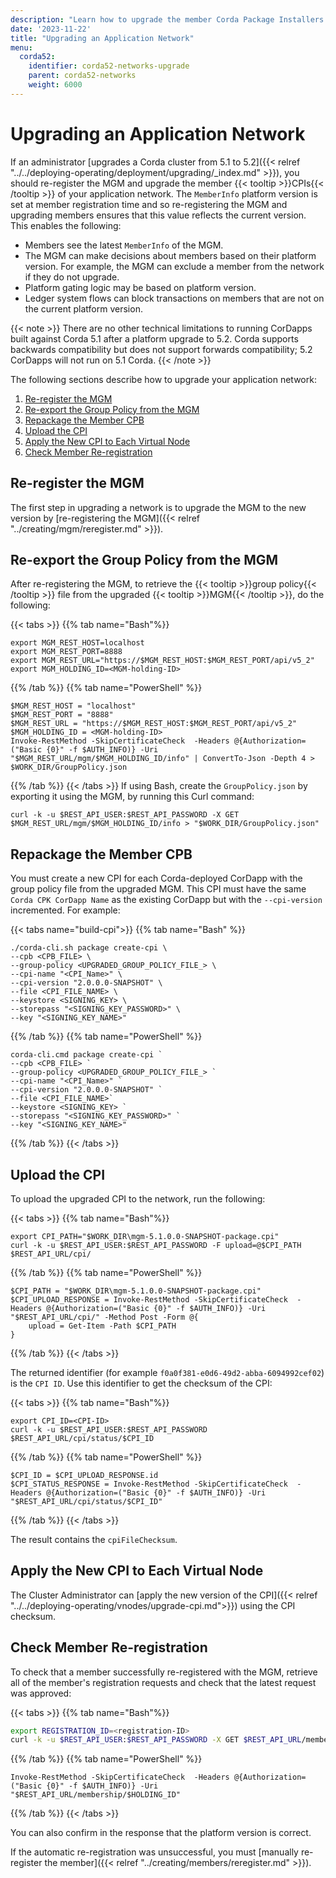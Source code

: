 ```yaml
---
description: "Learn how to upgrade the member Corda Package Installers (CPIs) of your application network if an administrator upgrades the Corda cluster from 5.1 to 5.2."
date: '2023-11-22'
title: "Upgrading an Application Network"
menu:
  corda52:
    identifier: corda52-networks-upgrade
    parent: corda52-networks
    weight: 6000
---
```


# Upgrading an Application Network

If an administrator [upgrades a Corda cluster from 5.1 to 5.2]({{< relref "../../deploying-operating/deployment/upgrading/_index.md" >}}), you should re-register the MGM and upgrade the member {{< tooltip >}}CPIs{{< /tooltip >}} of your application network. The `MemberInfo` platform version is set at member registration time and so re-registering the MGM and upgrading members ensures that this value reflects the current version. This enables the following:

* Members see the latest `MemberInfo` of the MGM.
* The MGM can make decisions about members based on their platform version. For example, the MGM can exclude a member from the network if they do not upgrade.
* Platform gating logic may be based on platform version.
* Ledger system flows can block transactions on members that are not on the current platform version.

{{< note >}}
There are no other technical limitations to running CorDapps built against Corda 5.1 after a platform upgrade to 5.2. Corda supports backwards compatibility but does not support forwards compatibility; 5.2 CorDapps will not run on 5.1 Corda.
{{< /note >}}

The following sections describe how to upgrade your application network:

1. [Re-register the MGM](#re-register-the-mgm)
1. [Re-export the Group Policy from the MGM](#re-export-the-group-policy-from-the-mgm)
1. [Repackage the Member CPB](#repackage-the-member-cpb)
1. [Upload the CPI](#upload-the-cpi)
1. [Apply the New CPI to Each Virtual Node](#apply-the-new-cpi-to-each-virtual-node)
1. [Check Member Re-registration](#check-member-re-registration)

## Re-register the MGM

The first step in upgrading a network is to upgrade the MGM to the new version by [re-registering the MGM]({{< relref "../creating/mgm/reregister.md" >}}).

## Re-export the Group Policy from the MGM

After re-registering the MGM, to retrieve the {{< tooltip >}}group policy{{< /tooltip >}} file from the upgraded {{< tooltip >}}MGM{{< /tooltip >}}, do the following:

   {{< tabs >}}
   {{% tab name="Bash"%}}
   ```shell
   export MGM_REST_HOST=localhost
   export MGM_REST_PORT=8888
   export MGM_REST_URL="https://$MGM_REST_HOST:$MGM_REST_PORT/api/v5_2"
   export MGM_HOLDING_ID=<MGM-holding-ID>
   ```
   {{% /tab %}}
   {{% tab name="PowerShell" %}}
   ```shell
   $MGM_REST_HOST = "localhost"
   $MGM_REST_PORT = "8888"
   $MGM_REST_URL = "https://$MGM_REST_HOST:$MGM_REST_PORT/api/v5_2"
   $MGM_HOLDING_ID = <MGM-holding-ID>
   Invoke-RestMethod -SkipCertificateCheck  -Headers @{Authorization=("Basic {0}" -f $AUTH_INFO)} -Uri "$MGM_REST_URL/mgm/$MGM_HOLDING_ID/info" | ConvertTo-Json -Depth 4 > $WORK_DIR/GroupPolicy.json
   ```
   {{% /tab %}}
   {{< /tabs >}}
   If using Bash, create the `GroupPolicy.json` by exporting it using the MGM, by running this Curl command:
   ```shell
   curl -k -u $REST_API_USER:$REST_API_PASSWORD -X GET $MGM_REST_URL/mgm/$MGM_HOLDING_ID/info > "$WORK_DIR/GroupPolicy.json"
   ```

## Repackage the Member CPB

You must create a new CPI for each Corda-deployed CorDapp with the group policy file from the upgraded MGM. This CPI must have the same `Corda CPK CorDapp Name` as the existing CorDapp but with the `--cpi-version` incremented. For example:

{{< tabs name="build-cpi">}}
{{% tab name="Bash" %}}
```shell
./corda-cli.sh package create-cpi \
--cpb <CPB_FILE> \
--group-policy <UPGRADED_GROUP_POLICY_FILE_> \
--cpi-name "<CPI_Name>" \
--cpi-version "2.0.0.0-SNAPSHOT" \
--file <CPI_FILE_NAME> \
--keystore <SIGNING_KEY> \
--storepass "<SIGNING_KEY_PASSWORD>" \
--key "<SIGNING_KEY_NAME>"
```
{{% /tab %}}
{{% tab name="PowerShell" %}}
```shell
corda-cli.cmd package create-cpi `
--cpb <CPB_FILE> `
--group-policy <UPGRADED_GROUP_POLICY_FILE_> `
--cpi-name "<CPI_Name>" `
--cpi-version "2.0.0.0-SNAPSHOT" `
--file <CPI_FILE_NAME>`
--keystore <SIGNING_KEY> `
--storepass "<SIGNING_KEY_PASSWORD>" `
--key "<SIGNING_KEY_NAME>"
```
{{% /tab %}}
{{< /tabs >}}

## Upload the CPI

To upload the upgraded CPI to the network, run the following:

{{< tabs >}}
{{% tab name="Bash"%}}
```shell
export CPI_PATH="$WORK_DIR\mgm-5.1.0.0-SNAPSHOT-package.cpi"
curl -k -u $REST_API_USER:$REST_API_PASSWORD -F upload=@$CPI_PATH $REST_API_URL/cpi/
```
{{% /tab %}}
{{% tab name="PowerShell" %}}
```shell
$CPI_PATH = "$WORK_DIR\mgm-5.1.0.0-SNAPSHOT-package.cpi"
$CPI_UPLOAD_RESPONSE = Invoke-RestMethod -SkipCertificateCheck  -Headers @{Authorization=("Basic {0}" -f $AUTH_INFO)} -Uri "$REST_API_URL/cpi/" -Method Post -Form @{
    upload = Get-Item -Path $CPI_PATH
}
```
{{% /tab %}}
{{< /tabs >}}

The returned identifier (for example `f0a0f381-e0d6-49d2-abba-6094992cef02`) is the `CPI ID`.
Use this identifier to get the checksum of the CPI:

{{< tabs >}}
{{% tab name="Bash"%}}
```shell
export CPI_ID=<CPI-ID>
curl -k -u $REST_API_USER:$REST_API_PASSWORD $REST_API_URL/cpi/status/$CPI_ID
```
{{% /tab %}}
{{% tab name="PowerShell" %}}
```shell
$CPI_ID = $CPI_UPLOAD_RESPONSE.id
$CPI_STATUS_RESPONSE = Invoke-RestMethod -SkipCertificateCheck  -Headers @{Authorization=("Basic {0}" -f $AUTH_INFO)} -Uri "$REST_API_URL/cpi/status/$CPI_ID"
```
{{% /tab %}}
{{< /tabs >}}

The result contains the `cpiFileChecksum`.

## Apply the New CPI to Each Virtual Node

The Cluster Administrator can [apply the new version of the CPI]({{< relref "../../deploying-operating/vnodes/upgrade-cpi.md">}}) using the CPI checksum.

## Check Member Re-registration

To check that a member successfully re-registered with the MGM, retrieve all of the member's registration requests and check that the latest request was approved:

{{< tabs >}}
{{% tab name="Bash"%}}
```bash
export REGISTRATION_ID=<registration-ID>
curl -k -u $REST_API_USER:$REST_API_PASSWORD -X GET $REST_API_URL/membership/$HOLDING_ID
```
{{% /tab %}}
{{% tab name="PowerShell" %}}
```shell
Invoke-RestMethod -SkipCertificateCheck  -Headers @{Authorization=("Basic {0}" -f $AUTH_INFO)} -Uri "$REST_API_URL/membership/$HOLDING_ID"
```
{{% /tab %}}
{{< /tabs >}}

You can also confirm in the response that the platform version is correct.

If the automatic re-registration was unsuccessful, you must [manually re-register the member]({{< relref "../creating/members/reregister.md" >}}).
